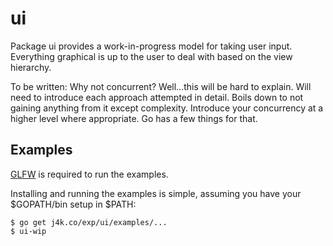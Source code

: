 # ui

Package ui provides a work-in-progress model for taking user input.
Everything graphical is up to the user to deal with based on the view
hierarchy.

To be written:
Why not concurrent? Well...this will be hard to explain. Will need to
introduce each approach attempted in detail. Boils down to not
gaining anything from it except complexity. Introduce your concurrency
at a higher level where appropriate. Go has a few things for that.

## Examples

[GLFW](http://www.glfw.org/) is required to run the examples.

Installing and running the examples is simple, assuming you have your
$GOPATH/bin setup in $PATH:

```
$ go get j4k.co/exp/ui/examples/...
$ ui-wip
```
